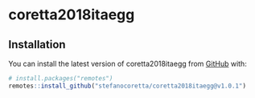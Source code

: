 
# coretta2018itaegg

<!-- badges: start -->
<!-- badges: end -->

## Installation

You can install the latest version of coretta2018itaegg from [GitHub](https://github.com/) with:

``` r
# install.packages("remotes")
remotes::install_github("stefanocoretta/coretta2018itaegg@v1.0.1")
```

